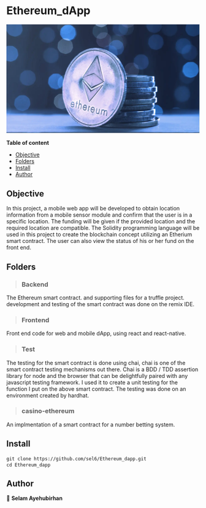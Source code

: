 # Ethereum_dApp

<p align="center">
     <img src="https://github.com/sel6/Ethereum_dApp/blob/main/ethereum.webp">
</p>

**Table of content**

- [Objective](#objective)
- [Folders](#folders)
- [Install](#install)
- [Author](#author)

## Objective

In this project, a mobile web app will be developed to obtain location information from a mobile sensor module and confirm that the user is in a specific location. The funding will be given if the provided location and the required location are compatible. The Solidity programming language will be used in this project to create the blockchain concept utilizing an Etherium smart contract. The user can also view the status of his or her fund on the front end.

## Folders

> ### Backend
The Ethereum smart contract. and supporting files for a truffle project. development and testing of the smart contract was done on the remix IDE.
> ### Frontend
Front end code for web and mobile dApp, using react and react-native.
> ### Test
The testing for the smart contract is done using chai, chai is one of the smart contract testing mechanisms out there. Chai is a BDD / TDD assertion library for node and the browser that can be delightfully paired with any javascript testing framework. I used it to create a unit testing for the function I put on the above smart contract. The testing was done on an environment created by hardhat.
> ### casino-ethereum
An implmentation of a smart contract for a number betting system.

## Install

```
git clone https://github.com/sel6/Ethereum_dapp.git
cd Ethereum_dapp
```

## Author

👤 **Selam Ayehubirhan**
